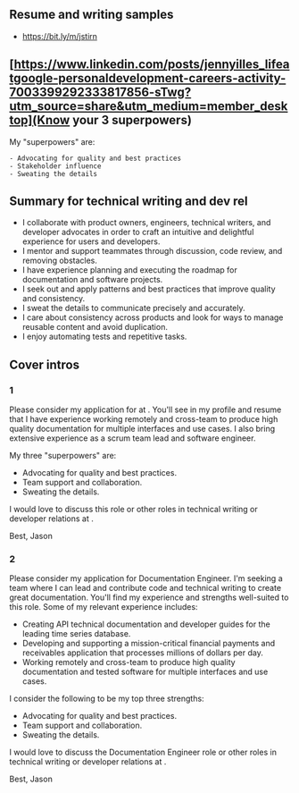 ## Resume and writing samples

- https://bit.ly/m/jstirn

## [https://www.linkedin.com/posts/jennyilles_lifeatgoogle-personaldevelopment-careers-activity-7003399292333817856-sTwg?utm_source=share&utm_medium=member_desktop](Know your 3 superpowers)

My "superpowers" are:

    - Advocating for quality and best practices
    - Stakeholder influence
    - Sweating the details

## Summary for technical writing and dev rel

- I collaborate with product owners, engineers, technical writers, and developer advocates in order to craft an intuitive and delightful experience for users and developers.
- I mentor and support teammates through discussion, code review, and removing obstacles.
- I have experience planning and executing the roadmap for documentation and software projects.
- I seek out and apply patterns and best practices that improve quality and consistency.
- I sweat the details to communicate precisely and accurately.
- I care about consistency across products and look for ways to manage reusable content and avoid duplication.
- I enjoy automating tests and repetitive tasks.

## Cover intros

### 1

Please consider my application for  at . You'll see in my profile and resume that I have experience working remotely and cross-team to produce high quality documentation for multiple interfaces and use cases. I also bring extensive experience as a scrum team lead and software engineer.

My three "superpowers" are:
- Advocating for quality and best practices.
- Team support and collaboration.
- Sweating the details.

I would love to discuss this role or other roles in technical writing or developer relations at .

Best,
Jason

### 2

Please consider my application for Documentation Engineer. I'm seeking a team where I can lead and contribute code and technical writing to create great documentation. You'll find my experience and strengths well-suited to this role. Some of my relevant experience includes:

- Creating API technical documentation and developer guides for the leading time series database.
- Developing and supporting a mission-critical financial payments and receivables application that processes millions of dollars per day.
- Working remotely and cross-team to produce high quality documentation and tested software for multiple interfaces and use cases. 

I consider the following to be my top three strengths:

- Advocating for quality and best practices.
- Team support and collaboration.
- Sweating the details.

I would love to discuss the Documentation Engineer role or other roles in technical writing or developer relations at .

Best,
Jason